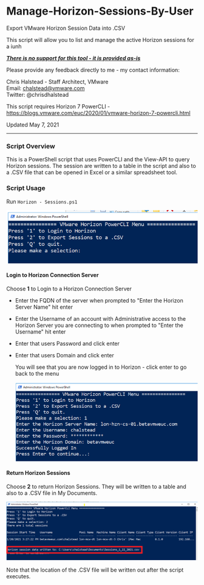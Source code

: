 # Manage-Horizon-Sessions-By-User
Export VMware Horizon Session Data into .CSV

This script will allow you to list and manage the active Horizon sessions for a iunh

***<u>There is no support for this tool - it is provided as-is</u>***

Please provide any feedback directly to me - my contact information: 

Chris Halstead - Staff Architect, VMware  
Email: chalstead@vmware.com  
Twitter: @chrisdhalstead  <br />

This script requires Horizon 7 PowerCLI - https://blogs.vmware.com/euc/2020/01/vmware-horizon-7-powercli.html <br/>

Updated May 7, 2021<br />

------

### Script Overview

This is a PowerShell script that uses PowerCLI and the View-API to query Horizon sessions.  The session are written to a table in the script and also to a .CSV file that can be opened in Excel or a similar spreadsheet tool.

### Script Usage

Run `Horizon - Sessions.ps1` 


   ![Menu](https://github.com/chrisdhalstead/horizon-sessions/blob/main/Images/sessionmenu.PNG)

   #### Login to Horizon Connection Server

Choose **1** to Login to a Horizon Connection Server 

- Enter the FQDN of the server when prompted to "Enter the Horizon Server Name" hit enter

- Enter the Username of an account with Administrative access to the Horizon Server you are connecting to when prompted to "Enter the Username" hit enter

- Enter that users Password and click enter

- Enter that users Domain and click enter

  You will see that you are now logged in to Horizon - click enter to go back to the menu

   ![Login](https://github.com/chrisdhalstead/horizon-sessions/blob/main/Images/Login.PNG)

#### Return Horizon Sessions

Choose **2** to return Horizon Sessions.  They will be written to a table and also to a .CSV file in My Documents.

   ![Sessions](https://github.com/chrisdhalstead/Horizon-Sessions/blob/main/Images/horizonsessions.png)

Note that the location of the .CSV file will be written out after the script executes.

